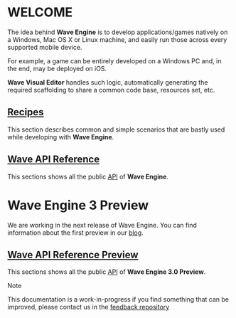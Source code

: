 # WELCOME

The idea behind **Wave Engine** is to develop applications/games natively on a Windows, Mac OS X or Linux machine, and easily run those across every supported mobile device. 

For example, a game can be entirely developed on a Windows PC and, in the end, may be deployed on iOS. 

**Wave Visual Editor** handles such logic, automatically generating the required scaffolding to share a common code base, resources set, etc.

## [Recipes](recipes/GettingStarted/Getting-Started-on-Windows.md)
This section describes common and simple scenarios that are bastly used while developing with **Wave Engine**.

## [Wave API Reference](api/)
This sections shows all the public [API](https://en.wikipedia.org/wiki/Application_programming_interface) of **Wave Engine**.

# Wave Engine 3 Preview
We are working in the next release of Wave Engine. 
You can find information about the first preview in our [blog](https://geeks.ms/waveengineteam/).

## [Wave API Reference Preview](api3preview/)
This sections shows all the public [API](https://en.wikipedia.org/wiki/Application_programming_interface) of **Wave Engine 3.0 Preview**.



> [!Note]
> This documentation is a work-in-progress if you find something that can be improved, please contact us in the [feedback repository](https://github.com/WaveEngine/Feedback)